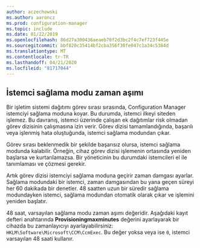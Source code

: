 ```yaml
---
author: aczechowski
ms.author: aaroncz
ms.prod: configuration-manager
ms.topic: include
ms.date: 01/22/2019
ms.openlocfilehash: 86d27a300436aeaeb78f2d3bc2f4c7ef723f445e
ms.sourcegitcommit: bbf820c35414bf2cba356f30fe047c1a34c5384d
ms.translationtype: MT
ms.contentlocale: tr-TR
ms.lasthandoff: 04/21/2020
ms.locfileid: "81717044"
---
```

## <a name="client-provisioning-mode-timeout"></a><a name="bkmk_osdprov"></a>İstemci sağlama modu zaman aşımı
<!--3197824-->

Bir işletim sistemi dağıtımı görev sırası sırasında, Configuration Manager istemciyi sağlama moduna koyar. Bu durumda, istemci ilkeyi siteden işlemez. Bu davranış, istemci üzerinde çalışan ek dağıtımlar risk olmadan görev dizisinin çalışmasına izin verir. Görev dizisi tamamlandığında, başarılı veya işlenmiş hata oluştuğunda, istemci sağlama modundan çıkar.

Görev sırası beklenmedik bir şekilde başarısız olursa, istemci sağlama modunda kalabilir. Örneğin, cihaz görev dizisi işlemenin ortasında yeniden başlarsa ve kurtarılamazsa. Bir yöneticinin bu durumdaki istemcileri el ile tanımlaması ve çözmesi gerekir. 

Artık görev dizisi istemciyi sağlama moduna geçirir zaman damgası ayarlar. Sağlama modundaki bir istemci, zaman damgasından bu yana geçen süreyi her 60 dakikada bir denetler. 48 saatten uzun bir süredir sağlama modundayken istemci, sağlama modundan otomatik olarak çıkar ve işlemini yeniden başlatır. 

48 saat, varsayılan sağlama modu zaman aşımı değeridir. Aşağıdaki kayıt defteri anahtarında **Provisioningmaxminutes** değerini ayarlayarak bir cihazda bu zamanlayıcıyı ayarlayabilirsiniz: `HKLM\Software\Microsoft\CCM\CcmExec`. Bu değer yoksa veya ise `0`, istemci varsayılan 48 saati kullanır. 

<!-- 
The following diagrams show the process flow for the task sequence and the client:

#### Task sequence
![Flow diagram of task sequence setting provisioning mode](../../media/3197824-ts-flow.png) 

#### Client remediation
![Flow diagram of client exiting provisioning mode](../../media/3197824-client-flow.png) 

-->
